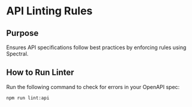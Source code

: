 # API Linting Rules

## Purpose  
Ensures API specifications follow best practices by enforcing rules using Spectral.

## How to Run Linter  
Run the following command to check for errors in your OpenAPI spec:  
```bash
npm run lint:api
